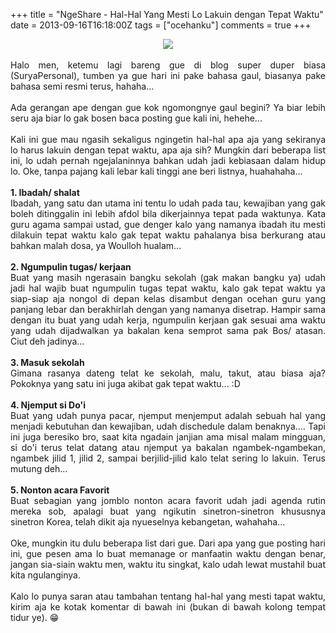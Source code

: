 +++
title = "NgeShare - Hal-Hal Yang Mesti Lo Lakuin dengan Tepat Waktu"
date = 2013-09-16T16:18:00Z
tags = ["ocehanku"]
comments = true
+++

<center><img border="0" data-original-height="600" data-original-width="800" src="https://1.bp.blogspot.com/-Ra4X4HewgIg/W-zBMpEGHyI/AAAAAAAASSA/tenfq3Z0lfEd0IqVBny55DDGsIUEmyTlwCLcBGAs/s1600/time.gif" /></center><br />
<div style="text-align: justify;">Halo men, ketemu lagi bareng gue di blog super duper biasa (SuryaPersonal), tumben ya gue hari ini pake bahasa gaul, biasanya pake bahasa semi resmi terus, hahaha...<br /><br />
Ada gerangan ape dengan gue kok ngomongnye gaul begini? Ya biar lebih seru aja biar lo gak bosen baca posting gue kali ini, hehehe...<br /><br />
Kali ini gue mau ngasih sekaligus ngingetin hal-hal apa aja yang sekiranya lo harus lakuin dengan tepat waktu, apa aja sih? Mungkin dari beberapa list ini, lo udah pernah ngejalaninnya bahkan udah jadi kebiasaan dalam hidup lo. Oke, tanpa pajang kali lebar kali tinggi ane beri listnya, huahahaha...<br /><br />
<b>1. Ibadah/ shalat</b><br />
Ibadah, yang satu dan utama ini tentu lo udah pada tau, kewajiban yang gak boleh ditinggalin ini lebih afdol bila dikerjainnya tepat pada waktunya. Kata guru agama sampai ustad, gue denger kalo yang namanya ibadah itu mesti dilakuin tepat waktu kalo gak tepat waktu pahalanya bisa berkurang atau bahkan malah dosa, ya Woulloh hualam...<br /><br />
<b>2. Ngumpulin tugas/ kerjaan</b><br />
Buat yang masih ngerasain bangku sekolah (gak makan bangku ya) udah jadi hal wajib buat ngumpulin tugas tepat waktu, kalo gak tepat waktu ya siap-siap aja nongol di depan kelas disambut dengan ocehan guru yang panjang lebar dan berakhirlah dengan yang namanya disetrap. Hampir sama dengan itu buat yang udah kerja, ngumpulin kerjaan gak sesuai ama waktu yang udah dijadwalkan ya bakalan kena semprot sama pak Bos/ atasan. Ciut deh jadinya...<br /><br />
<b>3. Masuk sekolah</b><br />
Gimana rasanya dateng telat ke sekolah, malu, takut, atau biasa aja? Pokoknya yang satu ini juga akibat gak tepat waktu... :D<br /><br />
<b>4. Njemput si Do'i</b><br />
Buat yang udah punya pacar, njemput menjemput adalah sebuah hal yang menjadi kebutuhan dan kewajiban, udah dischedule dalam benaknya.... Tapi ini juga beresiko bro, saat kita ngadain janjian ama misal malam mingguan, si do'i terus telat datang atau njemput ya bakalan ngambek-ngambekan, ngambek jilid 1, jilid 2, sampai berjilid-jilid kalo telat sering lo lakuin. Terus mutung deh...<br /><br />
<b>5. Nonton acara Favorit</b><br />
Buat sebagian yang jomblo nonton acara favorit udah jadi agenda rutin mereka sob, apalagi buat yang ngikutin sinetron-sinetron khususnya sinetron Korea, telah dikit aja nyueselnya kebangetan, wahahaha...<br /><br />
Oke, mungkin itu dulu beberapa list dari gue. Dari apa yang gue posting hari ini, gue pesen ama lo buat memanage or manfaatin waktu dengan benar, jangan sia-siain waktu men, waktu itu singkat, kalo udah lewat mustahil buat kita ngulanginya.<br /><br />
Kalo lo punya saran atau tambahan tentang hal-hal yang mesti tapat waktu, kirim aja ke kotak komentar di bawah ini (bukan di bawah kolong tempat tidur ye). 😁</div>

